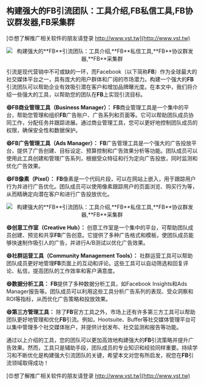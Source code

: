 ## **构建强大的**FB**引流团队：工具介绍,**FB**私信工具,**FB**协议群发器,**FB**采集群**

[😍想了解推广相关软件的朋友请登录 http://www.vst.tw](http://www.vst.tw)

 <center><img src="https://vst.tw/MP4/tuiguang/png/3.png" alt="构建强大的**FB**引流团队：工具介绍,**FB**私信工具,**FB**协议群发器,**FB**采集群"></center>

引流是现代营销中不可或缺的一环，而Facebook（以下简称**FB**）作为全球最大的社交媒体平台之一，具有庞大的用户群体和广阔的市场潜力。构建一个强大的**FB**引流团队可以帮助企业有效吸引潜在客户和增加品牌曝光度。在本文中，我们将介绍一些强大的工具，以帮助您的团队在**FB**上实现引流目标。

**😄**FB**商业管理工具（Business Manager）：**
**FB**商业管理工具是一个集中的平台，帮助您管理和组织**FB**广告账户、广告系列和页面等。它可以帮助团队成员协同工作，分配任务并跟踪进展。通过商业管理工具，您可以更好地控制团队成员的权限，确保安全性和数据保护。

**😄**FB**广告管理工具（Ads Manager）：**
**FB**广告管理工具是一个强大的广告投放平台，提供了广告创建、目标设定、预算控制和广告效果分析等功能。团队成员可以使用此工具创建和管理广告系列，根据受众特征和行为定向广告投放，同时监测和优化广告效果。

**😄**FB**像素（Pixel）：**
**FB**像素是一个代码片段，可以在网站上嵌入，用于跟踪用户行为并进行广告优化。团队成员可以使用像素跟踪用户的页面浏览、购买行为等，从而精确定向潜在客户和进行广告投放优化。

 <center><img src="https://vst.tw/MP4/tuiguang/png/1.png" alt="构建强大的**FB**引流团队：工具介绍,**FB**私信工具,**FB**协议群发器,**FB**采集群"></center>

**😄创意工作室（Creative Hub）：**
创意工作室是一个集中的平台，可帮助团队成员创建、预览和共享**FB**广告创意。它提供了多种广告格式和模板，使团队成员能够快速制作吸引人的广告，并进行A/B测试以优化广告效果。

**😄社群运营工具（Community Management Tools）：**
社群运营工具可以帮助团队成员更好地管理**FB**页面上的互动和评论。这些工具可以自动筛选和回复评论、私信，提高团队的工作效率和客户满意度。

**😄数据分析工具：**
**FB**提供了多种数据分析工具，如Facebook Insights和Ads Manager报告等。团队成员可以利用这些工具分析广告系列的表现、受众洞察和ROI等指标，从而优化广告策略和投放效果。

**😄第三方管理工具：**
除了**FB**官方工具之外，市场上还有许多第三方工具可以帮助团队更好地管理和优化**FB**引流。例如，Hootsuite、Buffer等社交媒体管理平台可以集中管理多个社交媒体账户，并提供计划发布、社交监测和报告等功能。

通过以上介绍的工具，您的团队可以更加高效地构建强大的**FB**引流策略并提升广告效果。然而，工具只是辅助手段，团队成员的专业知识和经验同样重要。持续学习和不断优化是构建强大引流团队的关键，希望本文对您有所启发，祝您在**FB**引流领域取得成功！

[😍想了解推广相关软件的朋友请登录 http://www.vst.tw](http://www.vst.tw)



